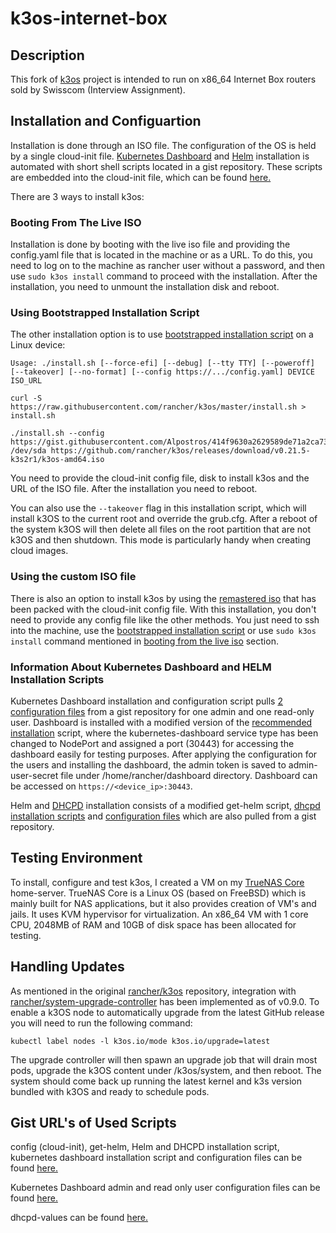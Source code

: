 # k3os-internet-box
## Description
This fork of [k3os](https://github.com/rancher/k3os) project is intended to run on x86_64 Internet Box routers sold by Swisscom (Interview Assignment).

## Installation and Configuartion
Installation is done through an ISO file. The configuration of the OS is held by a single cloud-init file. [Kubernetes Dashboard](https://github.com/kubernetes/dashboard) and [Helm](https://github.com/helm/helm) installation is automated with short shell scripts located in a gist repository. These scripts are embedded into the cloud-init file, which can be found [here.](https://gist.github.com/Alpostros/414f9630a2629589de71a2ca736072ed) 

There are 3 ways to install k3os:
### Booting From The Live ISO
Installation is done by booting with the live iso file and providing the config.yaml file that is located in the machine or as a URL. To do this, you need to log on to the machine as rancher user without a password, and then use ```sudo k3os install``` command to proceed with the installation. After the installation, you need to unmount the installation disk and reboot.

### Using Bootstrapped Installation Script
The other installation option is to use [bootstrapped installation script](https://github.com/rancher/k3os#bootstrapped-installation) on a Linux device:
```shell
Usage: ./install.sh [--force-efi] [--debug] [--tty TTY] [--poweroff] [--takeover] [--no-format] [--config https://.../config.yaml] DEVICE ISO_URL

curl -S https://raw.githubusercontent.com/rancher/k3os/master/install.sh > install.sh

./install.sh --config https://gist.githubusercontent.com/Alpostros/414f9630a2629589de71a2ca736072ed/raw/27c285fec52b38039a8c2a8f45472d4cd538718e/config.yaml /dev/sda https://github.com/rancher/k3os/releases/download/v0.21.5-k3s2r1/k3os-amd64.iso
```
You need to provide the cloud-init config file, disk to install k3os and the URL of the ISO file. After the installation you need to reboot.

You can also use the ```--takeover``` flag in this installation script, which will install k3OS to the current root and override the grub.cfg. After a reboot of the system k3OS will then delete all files on the root partition that are not k3OS and then shutdown. This mode is particularly handy when creating cloud images.

###  Using the custom ISO file
There is also an option to install k3os by using the [remastered iso](insert-link-here) that has been packed with the cloud-init config file. With this installation, you don't need to provide any config file like the other methods. You just need to ssh into the machine, use the [bootstrapped installation script](#using-bootstrapped-installation-script) or use ```sudo k3os install``` command mentioned in [booting from the live iso](#booting-from-the-live-iso) section. 


### Information About Kubernetes Dashboard and HELM Installation Scripts
Kubernetes Dashboard installation and configuration script pulls [2 configuration files](https://gist.github.com/Alpostros/fbcbbc6f8dac482a5d306841200c53d6) from a gist repository for one admin and one read-only user. Dashboard is installed with a modified version of the [recommended installation](https://raw.githubusercontent.com/kubernetes/dashboard/v2.6.1/aio/deploy/recommended.yaml) script, where the kubernetes-dashboard service type has been changed to NodePort and assigned a port (30443) for accessing the dashboard easily for testing purposes. After applying the configuration for the users and installing the dashboard, the admin token is saved to admin-user-secret file under /home/rancher/dashboard directory. Dashboard can be accessed on ```https://<device_ip>:30443```.

Helm and [DHCPD](https://artifacthub.io/packages/helm/pnnl-miscscripts/dhcpd) installation consists of a modified get-helm script, [dhcpd installation scripts](https://gist.github.com/Alpostros/414f9630a2629589de71a2ca736072ed#file-install-helm-and-configure-dhcpd-sh) and [configuration files](https://gist.github.com/Alpostros/0fc9825cffdad80be3a9fb95581e37ad) which are also pulled from a gist repository.

## Testing Environment
To install, configure and test k3os, I created a VM on my [TrueNAS Core](https://www.truenas.com/truenas-core/) home-server. TrueNAS Core is a Linux OS (based on FreeBSD) which is mainly built for NAS applications, but it also provides creation of VM's and jails. It uses KVM hypervisor for virtualization. An x86_64 VM with 1 core CPU, 2048MB of RAM and 10GB of disk space has been allocated for testing.

## Handling Updates
As mentioned in the original [rancher/k3os](https://github.com/rancher/k3os#automatic-upgrades) repository, integration with [rancher/system-upgrade-controller](https://github.com/rancher/system-upgrade-controller) has been implemented as of v0.9.0. To enable a k3OS node to automatically upgrade from the latest GitHub release you will need to run the following command:  
```shell
kubectl label nodes -l k3os.io/mode k3os.io/upgrade=latest
```
 
The upgrade controller will then spawn an upgrade job that will drain most pods, upgrade the k3OS content under /k3os/system, and then reboot. The system should come back up running the latest kernel and k3s version bundled with k3OS and ready to schedule pods.
## Gist URL's of Used Scripts

config (cloud-init), get-helm, Helm and DHCPD installation script, kubernetes dashboard installation script and configuration files can be found [here.](https://gist.github.com/Alpostros/414f9630a2629589de71a2ca736072ed) 

Kubernetes Dashboard admin and read only user configuration files can be found [here.](https://gist.github.com/Alpostros/fbcbbc6f8dac482a5d306841200c53d6)

dhcpd-values can be found [here.](https://gist.github.com/Alpostros/0fc9825cffdad80be3a9fb95581e37ad)
